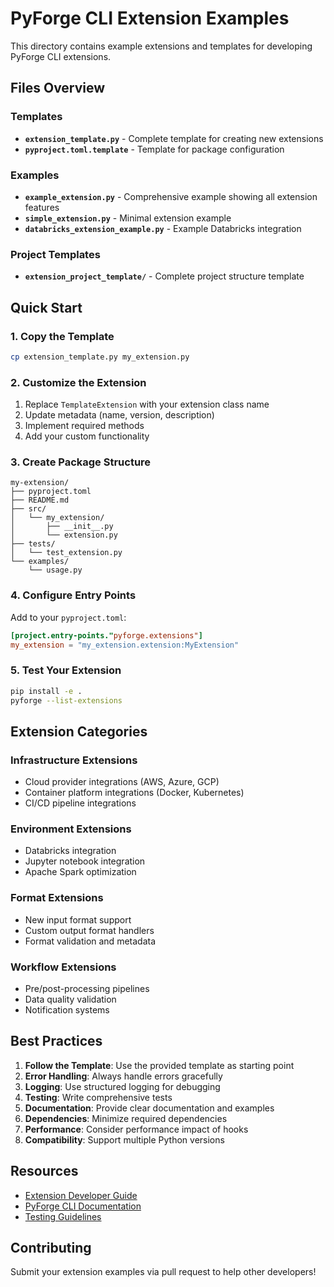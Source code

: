 # PyForge CLI Extension Examples

This directory contains example extensions and templates for developing PyForge CLI extensions.

## Files Overview

### Templates
- **`extension_template.py`** - Complete template for creating new extensions
- **`pyproject.toml.template`** - Template for package configuration

### Examples
- **`example_extension.py`** - Comprehensive example showing all extension features
- **`simple_extension.py`** - Minimal extension example
- **`databricks_extension_example.py`** - Example Databricks integration

### Project Templates
- **`extension_project_template/`** - Complete project structure template

## Quick Start

### 1. Copy the Template
```bash
cp extension_template.py my_extension.py
```

### 2. Customize the Extension
1. Replace `TemplateExtension` with your extension class name
2. Update metadata (name, version, description)
3. Implement required methods
4. Add your custom functionality

### 3. Create Package Structure
```
my-extension/
├── pyproject.toml
├── README.md
├── src/
│   └── my_extension/
│       ├── __init__.py
│       └── extension.py
├── tests/
│   └── test_extension.py
└── examples/
    └── usage.py
```

### 4. Configure Entry Points
Add to your `pyproject.toml`:
```toml
[project.entry-points."pyforge.extensions"]
my_extension = "my_extension.extension:MyExtension"
```

### 5. Test Your Extension
```bash
pip install -e .
pyforge --list-extensions
```

## Extension Categories

### Infrastructure Extensions
- Cloud provider integrations (AWS, Azure, GCP)
- Container platform integrations (Docker, Kubernetes)
- CI/CD pipeline integrations

### Environment Extensions
- Databricks integration
- Jupyter notebook integration
- Apache Spark optimization

### Format Extensions
- New input format support
- Custom output format handlers
- Format validation and metadata

### Workflow Extensions
- Pre/post-processing pipelines
- Data quality validation
- Notification systems

## Best Practices

1. **Follow the Template**: Use the provided template as starting point
2. **Error Handling**: Always handle errors gracefully
3. **Logging**: Use structured logging for debugging
4. **Testing**: Write comprehensive tests
5. **Documentation**: Provide clear documentation and examples
6. **Dependencies**: Minimize required dependencies
7. **Performance**: Consider performance impact of hooks
8. **Compatibility**: Support multiple Python versions

## Resources

- [Extension Developer Guide](../../docs/api/extension-developer-guide.md)
- [PyForge CLI Documentation](../../docs/)
- [Testing Guidelines](../../docs/testing/)

## Contributing

Submit your extension examples via pull request to help other developers!
